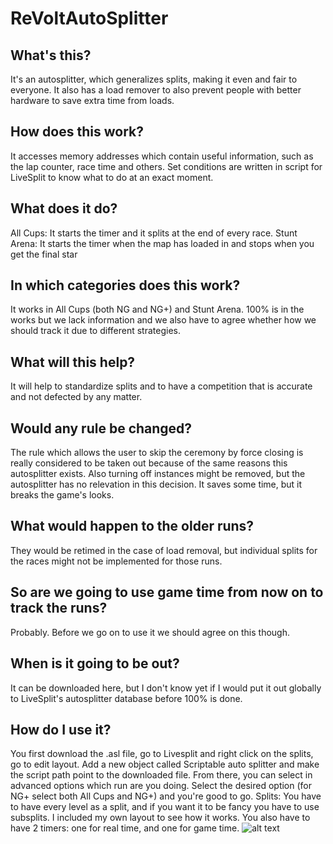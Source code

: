 # ReVoltAutoSplitter
## What's this?
It's an autosplitter, which generalizes splits, making it even and fair to everyone. It also has a load remover to also prevent people with better hardware to save extra time from loads.
## How does this work?
It accesses memory addresses which contain useful information, such as the lap counter, race time and others. Set conditions are written in script for LiveSplit to know what to do at an exact moment.
## What does it do?
All Cups:  It starts the timer and it splits at the end of every race. 
Stunt Arena: It starts the timer when the map has loaded in and stops when you get the final star
## In which categories does this work?
It works in All Cups (both NG and NG+) and Stunt Arena. 100% is in the works but we lack information and we also have to agree whether how we should track it due to different strategies.
## What will this help?
It will help to standardize splits and to have a competition that is accurate and not defected by any matter.
## Would any rule be changed?
The rule which allows the user to skip the ceremony by force closing is really considered to be taken out because of the same reasons this autosplitter exists.
Also turning off instances might be removed, but the autosplitter has no relevation in this decision. It saves some time, but it breaks the game's looks.
## What would happen to the older runs?
They would be retimed in the case of load removal, but individual splits for the races might not be implemented for those runs.
## So are we going to use game time from now on to track the runs?
Probably. Before we go on to use it we should agree on this though.
## When is it going to be out?
It can be downloaded here, but I don't know yet if I would put it out globally to LiveSplit's autosplitter database before 100% is  done.
## How do I use it?
You first download the .asl file, go to Livesplit and right click on the splits, go to edit layout. Add a new object called Scriptable auto splitter and make the script path point to the downloaded file. From there, you can select in advanced options which run are you doing. Select the desired option (for NG+ select both All Cups and NG+) and you're good to go.
Splits: You have to have every level as a split, and if you want it to be fancy you have to use subsplits. I included my own layout to see how it works. You also have to have 2 timers: one for real time, and one for game time.
![alt text](https://dani30868.s-ul.eu/YzQRQigq)
